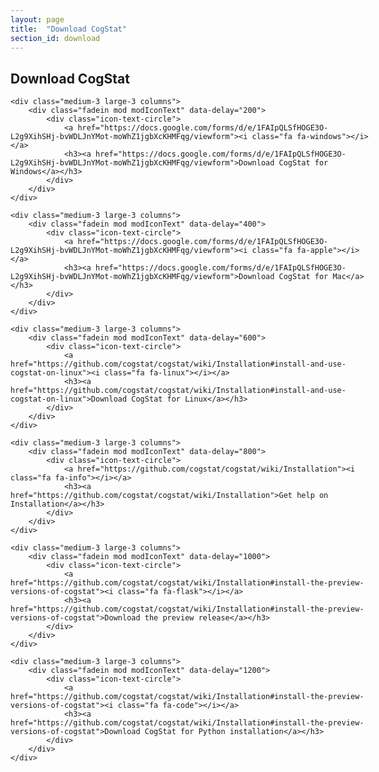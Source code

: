 ```yaml
---
layout: page
title:  "Download CogStat"
section_id: download
---
```

<div class='four spacing'></div>

## Download CogStat

<div class='four spacing'></div>

<div class="row" style="width: 60vw">
    
    <div class="medium-3 large-3 columns">
        <div class="fadein mod modIconText" data-delay="200">
            <div class="icon-text-circle">
                <a href="https://docs.google.com/forms/d/e/1FAIpQLSfHOGE3O-L2g9XihSHj-bvWDLJnYMot-moWhZ1jgbXcKHMFqg/viewform"><i class="fa fa-windows"></i></a>
                <h3><a href="https://docs.google.com/forms/d/e/1FAIpQLSfHOGE3O-L2g9XihSHj-bvWDLJnYMot-moWhZ1jgbXcKHMFqg/viewform">Download CogStat for Windows</a></h3>
            </div>
        </div>
    </div>
    
    <div class="medium-3 large-3 columns">
        <div class="fadein mod modIconText" data-delay="400">
            <div class="icon-text-circle">
                <a href="https://docs.google.com/forms/d/e/1FAIpQLSfHOGE3O-L2g9XihSHj-bvWDLJnYMot-moWhZ1jgbXcKHMFqg/viewform"><i class="fa fa-apple"></i></a>
                <h3><a href="https://docs.google.com/forms/d/e/1FAIpQLSfHOGE3O-L2g9XihSHj-bvWDLJnYMot-moWhZ1jgbXcKHMFqg/viewform">Download CogStat for Mac</a></h3>
            </div>
        </div>
    </div>
    
    <div class="medium-3 large-3 columns">
        <div class="fadein mod modIconText" data-delay="600">
            <div class="icon-text-circle">
                <a href="https://github.com/cogstat/cogstat/wiki/Installation#install-and-use-cogstat-on-linux"><i class="fa fa-linux"></i></a>
                <h3><a href="https://github.com/cogstat/cogstat/wiki/Installation#install-and-use-cogstat-on-linux">Download CogStat for Linux</a></h3>
            </div>
        </div>
    </div>
    
</div>

<div class="row" style="width: 60vw">

    <div class="medium-3 large-3 columns">
        <div class="fadein mod modIconText" data-delay="800">
            <div class="icon-text-circle">
                <a href="https://github.com/cogstat/cogstat/wiki/Installation"><i class="fa fa-info"></i></a>
                <h3><a href="https://github.com/cogstat/cogstat/wiki/Installation">Get help on Installation</a></h3>
            </div>
        </div>
    </div>

    <div class="medium-3 large-3 columns">
        <div class="fadein mod modIconText" data-delay="1000">
            <div class="icon-text-circle">
                <a href="https://github.com/cogstat/cogstat/wiki/Installation#install-the-preview-versions-of-cogstat"><i class="fa fa-flask"></i></a>
                <h3><a href="https://github.com/cogstat/cogstat/wiki/Installation#install-the-preview-versions-of-cogstat">Download the preview release</a></h3>
            </div>
        </div>
    </div>
    
    <div class="medium-3 large-3 columns">
        <div class="fadein mod modIconText" data-delay="1200">
            <div class="icon-text-circle">
                <a href="https://github.com/cogstat/cogstat/wiki/Installation#install-the-preview-versions-of-cogstat"><i class="fa fa-code"></i></a>
                <h3><a href="https://github.com/cogstat/cogstat/wiki/Installation#install-the-preview-versions-of-cogstat">Download CogStat for Python installation</a></h3>
            </div>
        </div>
    </div>

</div>

<div class='four spacing'></div>

